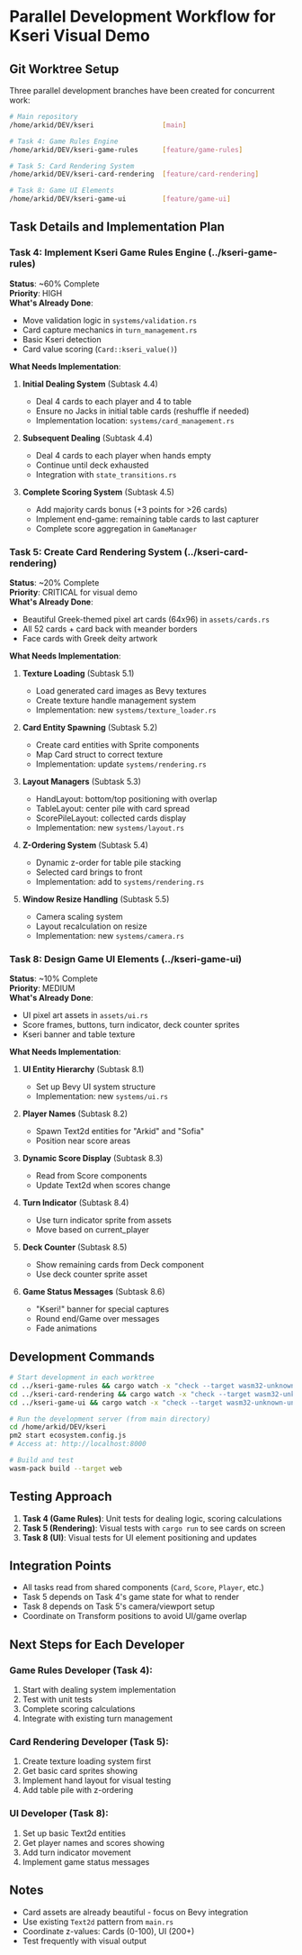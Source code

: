 # Parallel Development Workflow for Kseri Visual Demo

## Git Worktree Setup

Three parallel development branches have been created for concurrent work:

```bash
# Main repository
/home/arkid/DEV/kseri                 [main]

# Task 4: Game Rules Engine
/home/arkid/DEV/kseri-game-rules      [feature/game-rules]

# Task 5: Card Rendering System  
/home/arkid/DEV/kseri-card-rendering  [feature/card-rendering]

# Task 8: Game UI Elements
/home/arkid/DEV/kseri-game-ui         [feature/game-ui]
```

## Task Details and Implementation Plan

### Task 4: Implement Kseri Game Rules Engine (../kseri-game-rules)
**Status**: ~60% Complete  
**Priority**: HIGH  
**What's Already Done**:
- Move validation logic in `systems/validation.rs`
- Card capture mechanics in `turn_management.rs`
- Basic Kseri detection
- Card value scoring (`Card::kseri_value()`)

**What Needs Implementation**:
1. **Initial Dealing System** (Subtask 4.4)
   - Deal 4 cards to each player and 4 to table
   - Ensure no Jacks in initial table cards (reshuffle if needed)
   - Implementation location: `systems/card_management.rs`

2. **Subsequent Dealing** (Subtask 4.4)
   - Deal 4 cards to each player when hands empty
   - Continue until deck exhausted
   - Integration with `state_transitions.rs`

3. **Complete Scoring System** (Subtask 4.5)
   - Add majority cards bonus (+3 points for >26 cards)
   - Implement end-game: remaining table cards to last capturer
   - Complete score aggregation in `GameManager`

### Task 5: Create Card Rendering System (../kseri-card-rendering)
**Status**: ~20% Complete  
**Priority**: CRITICAL for visual demo  
**What's Already Done**:
- Beautiful Greek-themed pixel art cards (64x96) in `assets/cards.rs`
- All 52 cards + card back with meander borders
- Face cards with Greek deity artwork

**What Needs Implementation**:
1. **Texture Loading** (Subtask 5.1)
   - Load generated card images as Bevy textures
   - Create texture handle management system
   - Implementation: new `systems/texture_loader.rs`

2. **Card Entity Spawning** (Subtask 5.2)
   - Create card entities with Sprite components
   - Map Card struct to correct texture
   - Implementation: update `systems/rendering.rs`

3. **Layout Managers** (Subtask 5.3)
   - HandLayout: bottom/top positioning with overlap
   - TableLayout: center pile with card spread
   - ScorePileLayout: collected cards display
   - Implementation: new `systems/layout.rs`

4. **Z-Ordering System** (Subtask 5.4)
   - Dynamic z-order for table pile stacking
   - Selected card brings to front
   - Implementation: add to `systems/rendering.rs`

5. **Window Resize Handling** (Subtask 5.5)
   - Camera scaling system
   - Layout recalculation on resize
   - Implementation: new `systems/camera.rs`

### Task 8: Design Game UI Elements (../kseri-game-ui)
**Status**: ~10% Complete  
**Priority**: MEDIUM  
**What's Already Done**:
- UI pixel art assets in `assets/ui.rs`
- Score frames, buttons, turn indicator, deck counter sprites
- Kseri banner and table texture

**What Needs Implementation**:
1. **UI Entity Hierarchy** (Subtask 8.1)
   - Set up Bevy UI system structure
   - Implementation: new `systems/ui.rs`

2. **Player Names** (Subtask 8.2)
   - Spawn Text2d entities for "Arkid" and "Sofia"
   - Position near score areas

3. **Dynamic Score Display** (Subtask 8.3)
   - Read from Score components
   - Update Text2d when scores change

4. **Turn Indicator** (Subtask 8.4)
   - Use turn indicator sprite from assets
   - Move based on current_player

5. **Deck Counter** (Subtask 8.5)
   - Show remaining cards from Deck component
   - Use deck counter sprite asset

6. **Game Status Messages** (Subtask 8.6)
   - "Kseri!" banner for special captures
   - Round end/Game over messages
   - Fade animations

## Development Commands

```bash
# Start development in each worktree
cd ../kseri-game-rules && cargo watch -x "check --target wasm32-unknown-unknown"
cd ../kseri-card-rendering && cargo watch -x "check --target wasm32-unknown-unknown"  
cd ../kseri-game-ui && cargo watch -x "check --target wasm32-unknown-unknown"

# Run the development server (from main directory)
cd /home/arkid/DEV/kseri
pm2 start ecosystem.config.js
# Access at: http://localhost:8000

# Build and test
wasm-pack build --target web
```

## Testing Approach

1. **Task 4 (Game Rules)**: Unit tests for dealing logic, scoring calculations
2. **Task 5 (Rendering)**: Visual tests with `cargo run` to see cards on screen
3. **Task 8 (UI)**: Visual tests for UI element positioning and updates

## Integration Points

- All tasks read from shared components (`Card`, `Score`, `Player`, etc.)
- Task 5 depends on Task 4's game state for what to render
- Task 8 depends on Task 5's camera/viewport setup
- Coordinate on Transform positions to avoid UI/game overlap

## Next Steps for Each Developer

### Game Rules Developer (Task 4):
1. Start with dealing system implementation
2. Test with unit tests
3. Complete scoring calculations
4. Integrate with existing turn management

### Card Rendering Developer (Task 5):
1. Create texture loading system first
2. Get basic card sprites showing
3. Implement hand layout for visual testing
4. Add table pile with z-ordering

### UI Developer (Task 8):
1. Set up basic Text2d entities
2. Get player names and scores showing
3. Add turn indicator movement
4. Implement game status messages

## Notes

- Card assets are already beautiful - focus on Bevy integration
- Use existing `Text2d` pattern from `main.rs`
- Coordinate z-values: Cards (0-100), UI (200+)
- Test frequently with visual output